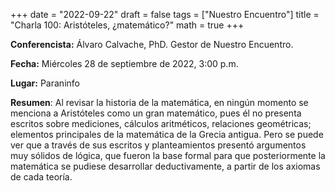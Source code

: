 +++
date  = "2022-09-22"
draft = false
tags  = ["Nuestro Encuentro"]
title = "Charla 100: Aristóteles, ¿matemático?"
math  = true
+++

**Conferencista:** Álvaro Calvache, PhD. Gestor de Nuestro Encuentro.

**Fecha:** Miércoles 28 de septiembre de 2022, 3:00 p.m.

**Lugar:** Paraninfo

**Resumen**: Al revisar la historia de la matemática, en ningún momento se menciona a Aristóteles como un gran matemático, pues él no presenta escritos sobre mediciones, cálculos aritméticos, relaciones geométricas; elementos principales de la matemática de la Grecia antigua. Pero se puede ver que a través de sus escritos y planteamientos presentó argumentos muy sólidos de lógica, que fueron la base formal para que posteriormente la matemática se pudiese desarrollar deductivamente, a partir de los axiomas de cada teoría.

